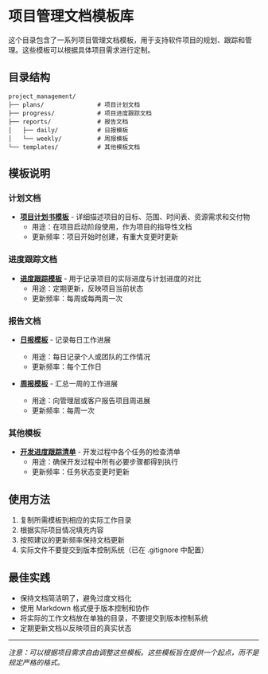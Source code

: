 # 项目管理文档模板库

这个目录包含了一系列项目管理文档模板，用于支持软件项目的规划、跟踪和管理。这些模板可以根据具体项目需求进行定制。

## 目录结构

```
project_management/
├── plans/               # 项目计划文档
├── progress/            # 项目进度跟踪文档
├── reports/             # 报告文档
│   ├── daily/           # 日报模板
│   └── weekly/          # 周报模板
└── templates/           # 其他模板文档
```

## 模板说明

### 计划文档

- **[项目计划书模板](plans/project_plan_template.md)** - 详细描述项目的目标、范围、时间表、资源需求和交付物
  - 用途：在项目启动阶段使用，作为项目的指导性文档
  - 更新频率：项目开始时创建，有重大变更时更新

### 进度跟踪文档

- **[进度跟踪模板](progress/progress_tracking_template.md)** - 用于记录项目的实际进度与计划进度的对比
  - 用途：定期更新，反映项目当前状态
  - 更新频率：每周或每两周一次

### 报告文档

- **[日报模板](reports/daily/daily_report_template.md)** - 记录每日工作进展
  - 用途：每日记录个人或团队的工作情况
  - 更新频率：每个工作日

- **[周报模板](reports/weekly/weekly_report_template.md)** - 汇总一周的工作进展
  - 用途：向管理层或客户报告项目周进展
  - 更新频率：每周一次

### 其他模板

- **[开发进度跟踪清单](templates/development_checklist.md)** - 开发过程中各个任务的检查清单
  - 用途：确保开发过程中所有必要步骤都得到执行
  - 更新频率：任务状态变更时更新

## 使用方法

1. 复制所需模板到相应的实际工作目录
2. 根据实际项目情况填充内容
3. 按照建议的更新频率保持文档更新
4. 实际文件不要提交到版本控制系统（已在 .gitignore 中配置）

## 最佳实践

- 保持文档简洁明了，避免过度文档化
- 使用 Markdown 格式便于版本控制和协作
- 将实际的工作文档放在单独的目录，不要提交到版本控制系统
- 定期更新文档以反映项目的真实状态

---

*注意：可以根据项目需求自由调整这些模板。这些模板旨在提供一个起点，而不是规定严格的格式。* 